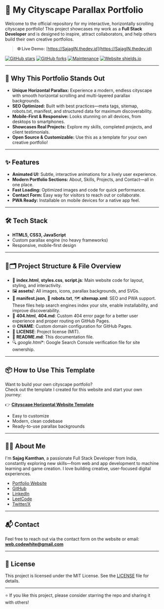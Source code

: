 # 🌆 My Cityscape Parallax Portfolio

Welcome to the official repository for my interactive, horizontally scrolling cityscape portfolio! This project showcases my work as a **Full Stack Developer** and is designed to inspire, attract collaborators, and help others build their own creative portfolios.

> **🌐 Live Demo:** [https://SajagIN.thedev.id](https://SajagIN.thedev.id)

[![GitHub stars](https://img.shields.io/github/stars/SajagIN/SajagIN.github.io)](https://github.com/SajagIN/SajagIN.github.io/stargazers)
[![GitHub forks](https://img.shields.io/github/forks/SajagIN/SajagIN.github.io)](https://github.com/SajagIN/SajagIN.github.io/network/members)
[![Maintenance](https://img.shields.io/badge/maintained-yes-green.svg)](https://github.com/SajagIN/SajagIN.github.io/commits/master)
[![Website shields.io](https://img.shields.io/badge/website-up-yellow)](https://SajagIN.thedev.id/)

---

## 🚀 Why This Portfolio Stands Out

- **Unique Horizontal Parallax:** Experience a modern, endless cityscape with smooth horizontal scrolling and multi-layered parallax backgrounds.
- **SEO Optimized:** Built with best practices—meta tags, sitemap, robots.txt, manifest, and structured data for maximum discoverability.
- **Mobile-First & Responsive:** Looks stunning on all devices, from desktops to smartphones.
- **Showcases Real Projects:** Explore my skills, completed projects, and client testimonials.
- **Open Source & Customizable:** Use this as a template for your own creative portfolio!

---

## ✨ Features

- **Animated UI:** Subtle, interactive animations for a lively user experience.
- **Modern Portfolio Sections:** About, Skills, Projects, and Contact—all in one place.
- **Fast Loading:** Optimized images and code for quick performance.
- **Contact Form:** Easy way for visitors to reach out or collaborate.
- **PWA Ready:** Installable on mobile devices for a native app feel.

---

## 🛠️ Tech Stack

- **HTML5, CSS3, JavaScript**
- Custom parallax engine (no heavy frameworks)
- Responsive, mobile-first design

---

## 📁🗂️ Project Structure & File Overview

- 📝 **index.html**, **styles.css**, **script.js**: Main website code for layout, styling, and interactivity.
- 🖼️ **assets/**: All images, icons, parallax backgrounds, and SVGs.
- 📱 **manifest.json**, 🤖 **robots.txt**, 🗺️ **sitemap.xml**: SEO and PWA support. These files help search engines index your site, enable installability, and improve discoverability.
- 🚫 **404.html**, **404.md**: Custom 404 error page for a better user experience and proper routing on GitHub Pages.
- 🌐 **CNAME**: Custom domain configuration for GitHub Pages.
- 📄 **LICENSE**: Project license (MIT).
- 📘 **README.md**: This documentation file.
- 🔍 **google*.html**: Google Search Console verification file for site ownership.

---

## 📦 How to Use This Template

Want to build your own cityscape portfolio?  
Check out the template I created for this website and start your own journey:

👉 **[Cityscape Horizontal Website Template](https://github.com/SajagIN/cityscape-horizontal-website-template)**

- Easy to customize
- Modern, clean codebase
- Ready-to-use parallax backgrounds

---

## 👨‍💻 About Me

I'm **Sajag Kamthan**, a passionate Full Stack Developer from India, constantly exploring new skills—from web and app development to machine learning and game creation. I love building creative, user-focused digital experiences.

- [Portfolio Website](https://SajagIN.thedev.id)
- [GitHub](https://github.com/sajagin)
- [LinkedIn](https://linkedin.com/in/sajagin)
- [LeetCode](https://leetcode.com/sajagin)
- [Twitter/X](https://twitter.com/sajagin)
<!-- - [Instagram](https://instagram.com/) -->

---

## 📬 Contact

Feel free to reach out via the contact form on the website or email:  
**web.codewhite@gmail.com**

---

## 📄 License

This project is licensed under the MIT License. See the [LICENSE](./LICENSE) file for details.

---

:star: If you like this project, please consider starring the repo and sharing it with others!
